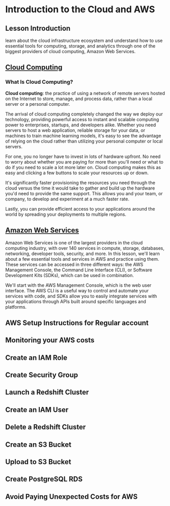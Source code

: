 # Introduction to the Cloud and AWS

## Lesson Introduction

learn about the cloud infrastructure ecosystem and understand how to use essential tools for computing, storage, and analytics through one of the biggest providers of cloud computing, Amazon Web Services.

## [Cloud Computing](https://www.youtube.com/watch?v=Eq3nFasSiqA)

### What Is Cloud Computing?

**Cloud computing**: the practice of using a network of remote servers hosted on the Internet to store, manage, and process data, rather than a local server or a personal computer.

The arrival of cloud computing completely changed the way we deploy our technology, providing powerful access to instant and scalable computing power to enterprises, startups, and developers alike. Whether you need servers to host a web application, reliable storage for your data, or machines to train machine learning models, it's easy to see the advantage of relying on the cloud rather than utilizing your personal computer or local servers.

For one, you no longer have to invest in lots of hardware upfront. No need to worry about whether you are paying for more than you'll need or what to do if you need to scale a lot more later on. Cloud computing makes this as easy and clicking a few buttons to scale your resources up or down.

It's significantly faster provisioning the resources you need through the cloud versus the time it would take to gather and build up the hardware you'd need to provide the same support. This allows you and your team, or company, to develop and experiment at a much faster rate.

Lastly, you can provide efficient access to your applications around the world by spreading your deployments to multiple regions.

## [Amazon Web Services](https://www.youtube.com/watch?v=06IxCvhMhPw)

Amazon Web Services is one of the largest providers in the cloud computing industry, with over 140 services in compute, storage, databases, networking, developer tools, security, and more. In this lesson, we'll learn about a few essential tools and services in AWS and practice using them. These services can be accessed in three different ways: the AWS Management Console, the Command Line Interface (CLI), or Software Development Kits (SDKs), which can be used in combination.

We'll start with the AWS Management Console, which is the web user interface. The AWS CLI is a useful way to control and automate your services with code, and SDKs allow you to easily integrate services with your applications through APIs built around specific languages and platforms.

## AWS Setup Instructions for Regular account
## Monitoring your AWS costs
## Create an IAM Role
## Create Security Group
## Launch a Redshift Cluster
## Create an IAM User
## Delete a Redshift Cluster
## Create an S3 Bucket
## Upload to S3 Bucket
## Create PostgreSQL RDS
## Avoid Paying Unexpected Costs for AWS